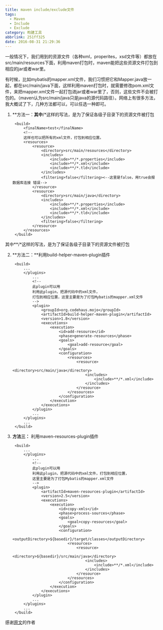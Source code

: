 ```yaml
---
title: maven include/exclude文件
tags:
  - Maven
  - Include
  - Exclude
category: 构建工具
abbrlink: 251ff325
date: 2016-08-31 21:29:36
---
```


一般情况下，我们用到的资源文件（各种xml，properites，xsd文件等）都放在src/main/resources下面，利用maven打包时，maven能把这些资源文件打包到相应的jar或者war里。

有时候，比如mybatis的mapper.xml文件，我们习惯把它和Mapper.java放一起，都在src/main/java下面，这样利用maven打包时，就需要修改pom.xml文件，来把mapper.xml文件一起打包进jar或者war里了，否则，这些文件不会被打包的。（maven认为src/main/java只是java的源代码路径）。网络上有很多方法，我大概试了下，几种方法都可以，可以任选一种即可。

<!-- more -->

1. **方法一：**其中**/*这样的写法，是为了保证各级子目录下的资源文件被打包

		<build>
		    <finalName>test</finalName>
		    <!--
		    这样也可以把所有的xml文件，打包到相应位置。
		    <resources>
		        <resource>
		            <directory>src/main/resources</directory>
		            <includes>
		                <include>**/*.properties</include>
		                <include>**/*.xml</include>
		                <include>**/*.tld</include>
		            </includes>
		            <filtering>false</filtering><--这里是false，用true会报 数据库连接 错误-->
		        </resource>
		        <resource>
		            <directory>src/main/java</directory>
		            <includes>
		                <include>**/*.properties</include>
		                <include>**/*.xml</include>
		                <include>**/*.tld</include>
		            </includes>
		            <filtering>false</filtering>
		        </resource>
		    </resources>
		</build>
其中**/*这样的写法，是为了保证各级子目录下的资源文件被打包

2. **方法二：**利用build-helper-maven-plugin插件

		<build>
		    ...
		    </plugins>
		        ...
		        <!--
		        此plugin可以用
		        利用此plugin，把源代码中的xml文件，
		        打包到相应位置，这里主要是为了打包Mybatis的mapper.xml文件
		        -->
		        <plugin>
		            <groupId>org.codehaus.mojo</groupId>
		            <artifactId>build-helper-maven-plugin</artifactId>
		            <version>1.8</version>
		            <executions>
		                <execution>
		                    <id>add-resource</id>
		                    <phase>generate-resources</phase>
		                    <goals>
		                        <goal>add-resource</goal>
		                    </goals>
		                    <configuration>
		                        <resources>
		                            <resource>
		                                <directory>src/main/java</directory>
		                                <includes>
		                                    <include>**/*.xml</include>
		                                </includes>
		                            </resource>
		                        </resources>
		                    </configuration>
		                </execution>
		            </executions>
		        </plugin>   
		        ...
		    </plugins>     
		    ...
		</build>

3. **方法三：**  利用maven-resources-plugin插件

		<build>
		    ...
		    </plugins>
		        ...
		        <!--
		        此plugin可以用
		        利用此plugin，把源代码中的xml文件，打包到相应位置，
		        这里主要是为了打包Mybatis的mapper.xml文件
		        -->
		        <plugin>
		            <artifactId>maven-resources-plugin</artifactId>
		            <version>2.5</version>
		            <executions>
		                <execution>
		                    <id>copy-xmls</id>
		                    <phase>process-sources</phase>
		                    <goals>
		                        <goal>copy-resources</goal>
		                    </goals>
		                    <configuration>
		                        <outputDirectory>${basedir}/target/classes</outputDirectory>
		                        <resources>
		                            <resource>
		                                <directory>${basedir}/src/main/java</directory>
		                                <includes>
		                                    <include>**/*.xml</include>
		                                </includes>
		                            </resource>
		                        </resources>
		                    </configuration>
		                </execution>
		            </executions>
		        </plugin>   
		        ...
		    </plugins>     
		    ...
		</build>

感谢[原文](http://www.cnblogs.com/oyx305/p/5340683.html)的作者
